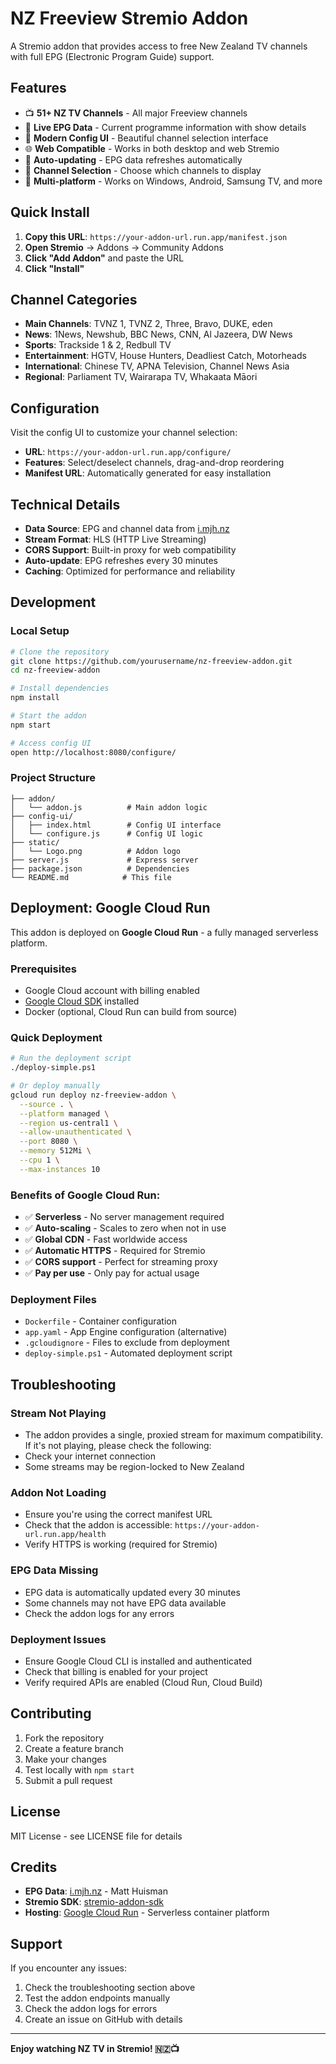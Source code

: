 # NZ Freeview Stremio Addon

A Stremio addon that provides access to free New Zealand TV channels with full EPG (Electronic Program Guide) support.

## Features

- 📺 **51+ NZ TV Channels** - All major Freeview channels
- 📅 **Live EPG Data** - Current programme information with show details
- 🎨 **Modern Config UI** - Beautiful channel selection interface
- 🌐 **Web Compatible** - Works in both desktop and web Stremio
- 🔄 **Auto-updating** - EPG data refreshes automatically
- 🎯 **Channel Selection** - Choose which channels to display
- 📱 **Multi-platform** - Works on Windows, Android, Samsung TV, and more

## Quick Install

1. **Copy this URL**: `https://your-addon-url.run.app/manifest.json`
2. **Open Stremio** → Addons → Community Addons
3. **Click "Add Addon"** and paste the URL
4. **Click "Install"**

## Channel Categories

- **Main Channels**: TVNZ 1, TVNZ 2, Three, Bravo, DUKE, eden
- **News**: 1News, Newshub, BBC News, CNN, Al Jazeera, DW News
- **Sports**: Trackside 1 & 2, Redbull TV
- **Entertainment**: HGTV, House Hunters, Deadliest Catch, Motorheads
- **International**: Chinese TV, APNA Television, Channel News Asia
- **Regional**: Parliament TV, Wairarapa TV, Whakaata Māori

## Configuration

Visit the config UI to customize your channel selection:
- **URL**: `https://your-addon-url.run.app/configure/`
- **Features**: Select/deselect channels, drag-and-drop reordering
- **Manifest URL**: Automatically generated for easy installation

## Technical Details

- **Data Source**: EPG and channel data from [i.mjh.nz](https://i.mjh.nz/)
- **Stream Format**: HLS (HTTP Live Streaming)
- **CORS Support**: Built-in proxy for web compatibility
- **Auto-update**: EPG refreshes every 30 minutes
- **Caching**: Optimized for performance and reliability

## Development

### Local Setup
```bash
# Clone the repository
git clone https://github.com/yourusername/nz-freeview-addon.git
cd nz-freeview-addon

# Install dependencies
npm install

# Start the addon
npm start

# Access config UI
open http://localhost:8080/configure/
```

### Project Structure
```
├── addon/
│   └── addon.js          # Main addon logic
├── config-ui/
│   ├── index.html        # Config UI interface
│   └── configure.js      # Config UI logic
├── static/
│   └── Logo.png          # Addon logo
├── server.js             # Express server
├── package.json          # Dependencies
└── README.md            # This file
```

## Deployment: Google Cloud Run

This addon is deployed on **Google Cloud Run** - a fully managed serverless platform.

### Prerequisites
- Google Cloud account with billing enabled
- [Google Cloud SDK](https://cloud.google.com/sdk/docs/install) installed
- Docker (optional, Cloud Run can build from source)

### Quick Deployment
```bash
# Run the deployment script
./deploy-simple.ps1

# Or deploy manually
gcloud run deploy nz-freeview-addon \
  --source . \
  --platform managed \
  --region us-central1 \
  --allow-unauthenticated \
  --port 8080 \
  --memory 512Mi \
  --cpu 1 \
  --max-instances 10
```

### Benefits of Google Cloud Run:
- ✅ **Serverless** - No server management required
- ✅ **Auto-scaling** - Scales to zero when not in use
- ✅ **Global CDN** - Fast worldwide access
- ✅ **Automatic HTTPS** - Required for Stremio
- ✅ **CORS support** - Perfect for streaming proxy
- ✅ **Pay per use** - Only pay for actual usage

### Deployment Files
- `Dockerfile` - Container configuration
- `app.yaml` - App Engine configuration (alternative)
- `.gcloudignore` - Files to exclude from deployment
- `deploy-simple.ps1` - Automated deployment script

## Troubleshooting

### Stream Not Playing
- The addon provides a single, proxied stream for maximum compatibility. If it's not playing, please check the following:
- Check your internet connection
- Some streams may be region-locked to New Zealand

### Addon Not Loading
- Ensure you're using the correct manifest URL
- Check that the addon is accessible: `https://your-addon-url.run.app/health`
- Verify HTTPS is working (required for Stremio)

### EPG Data Missing
- EPG data is automatically updated every 30 minutes
- Some channels may not have EPG data available
- Check the addon logs for any errors

### Deployment Issues
- Ensure Google Cloud CLI is installed and authenticated
- Check that billing is enabled for your project
- Verify required APIs are enabled (Cloud Run, Cloud Build)

## Contributing

1. Fork the repository
2. Create a feature branch
3. Make your changes
4. Test locally with `npm start`
5. Submit a pull request

## License

MIT License - see LICENSE file for details

## Credits

- **EPG Data**: [i.mjh.nz](https://i.mjh.nz/) - Matt Huisman
- **Stremio SDK**: [stremio-addon-sdk](https://github.com/Stremio/stremio-addon-sdk)
- **Hosting**: [Google Cloud Run](https://cloud.google.com/run) - Serverless container platform

## Support

If you encounter any issues:
1. Check the troubleshooting section above
2. Test the addon endpoints manually
3. Check the addon logs for errors
4. Create an issue on GitHub with details

---

**Enjoy watching NZ TV in Stremio! 🇳🇿📺**
